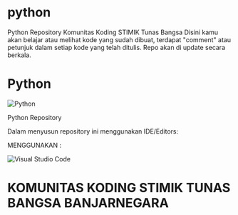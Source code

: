 # python
Python Repository Komunitas Koding STIMIK Tunas Bangsa
Disini kamu akan belajar atau melihat kode yang sudah dibuat, terdapat "comment" atau petunjuk dalam setiap kode yang telah ditulis.
Repo akan di update secara berkala.


# Python
<p>

![Python](https://img.shields.io/badge/python-3670A0?style=for-the-badge&logo=python&logoColor=ffdd54)

</p>
Python Repository

Dalam menyusun repository ini menggunakan IDE/Editors:

MENGGUNAKAN :
<p>

![Visual Studio Code](https://img.shields.io/badge/Visual%20Studio%20Code-0078d7.svg?style=for-the-badge&logo=visual-studio-code&logoColor=white)

</p>


# KOMUNITAS KODING STIMIK TUNAS BANGSA BANJARNEGARA
